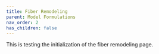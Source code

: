 ```yaml
---
title: Fiber Remodeling
parent: Model Formulations
nav_order: 2
has_children: false
---
```


This is testing the initialization of the fiber remodeling page.
